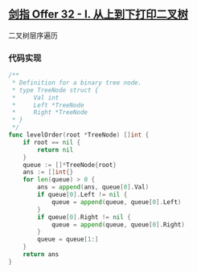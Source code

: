 ## [剑指 Offer 32 - I. 从上到下打印二叉树](https://leetcode-cn.com/problems/cong-shang-dao-xia-da-yin-er-cha-shu-lcof/)

二叉树层序遍历



### 代码实现

```go
/**
 * Definition for a binary tree node.
 * type TreeNode struct {
 *     Val int
 *     Left *TreeNode
 *     Right *TreeNode
 * }
 */
func levelOrder(root *TreeNode) []int {
	if root == nil {
		return nil
	}
	queue := []*TreeNode{root}
	ans := []int{}
	for len(queue) > 0 {
		ans = append(ans, queue[0].Val)
		if queue[0].Left != nil {
			queue = append(queue, queue[0].Left)
		}
		if queue[0].Right != nil {
			queue = append(queue, queue[0].Right)
		}
		queue = queue[1:]
	}
	return ans
}
```

